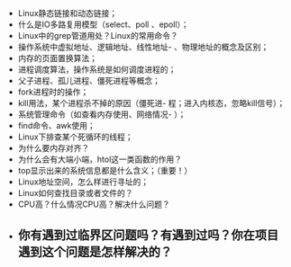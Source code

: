 - Linux静态链接和动态链接；
- 什么是IO多路复用模型（select、poll 、epoll）；
- Linux中的grep管道用处？Linux的常用命令？
- 操作系统中虚拟地址、逻辑地址、线性地址- 、物理地址的概念及区别；
- 内存的页面置换算法；
- 进程调度算法，操作系统是如何调度进程的；
- 父子进程、孤儿进程、僵死进程等概念；
- fork进程时的操作；
- kill用法，某个进程杀不掉的原因（僵死进- 程；进入内核态，忽略kill信号）；
- 系统管理命令（如查看内存使用、网络情况- ）；
- find命令、awk使用；
- Linux下排查某个死循环的线程；
- 为什么要内存对齐？
- 为什么会有大端小端，htol这一类函数的作用？
- top显示出来的系统信息都是什么含义；（重要！）
- Linux地址空间，怎么样进行寻址的；
- Linux如何查找目录或者文件的？
- CPU高？什么情况CPU高？解决什么问题？
- 你有遇到过临界区问题吗？有遇到过吗？你在项目遇到这个问题是怎样解决的？
    -

